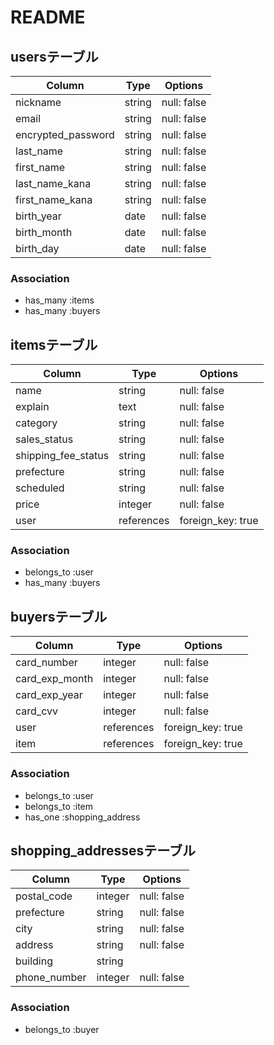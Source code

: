 # README

## usersテーブル

| Column             | Type   | Options     |
| ------------------ | ------ | ----------- |
| nickname           | string | null: false |
| email              | string | null: false |
| encrypted_password | string | null: false |
| last_name          | string | null: false |
| first_name         | string | null: false |
| last_name_kana     | string | null: false |
| first_name_kana    | string | null: false |
| birth_year      | date   | null: false |
| birth_month     | date   | null: false |
| birth_day       | date   | null: false |

### Association
- has_many :items
- has_many :buyers

## itemsテーブル

| Column              | Type       | Options           |
| ------------------- | ---------- | ----------------- |
| name                | string     | null: false       |
| explain             | text       | null: false       |
| category            | string     | null: false       |
| sales_status        | string     | null: false       |
| shipping_fee_status | string     | null: false       |
| prefecture          | string     | null: false       |
| scheduled           | string     | null: false       |
| price               | integer    | null: false       |
| user                | references | foreign_key: true |

### Association
- belongs_to :user
- has_many :buyers

## buyersテーブル

| Column         | Type       | Options           |
| -------------- | ---------- | ----------------- |
| card_number    | integer    | null: false       |
| card_exp_month | integer    | null: false       |
| card_exp_year  | integer    | null: false       |
| card_cvv       | integer    | null: false       |
| user           | references | foreign_key: true |
| item           | references | foreign_key: true |

### Association
- belongs_to :user
- belongs_to :item
- has_one :shopping_address

## shopping_addressesテーブル

| Column       | Type    | Options     |
| ------------ | ------- | ----------- |
| postal_code  | integer | null: false |
| prefecture   | string  | null: false |
| city         | string  | null: false |
| address      | string  | null: false |
| building     | string  |             |
| phone_number | integer | null: false |

### Association
- belongs_to :buyer